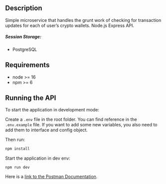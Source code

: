 
## Description
Simple microservice that handles the grunt work of checking for transaction updates for each of user’s crypto wallets. Node.js Express API.


##### Session Storage:
- PostgreSQL


## Requirements

- node >= 16
- npm >= 6

## Running the API
To start the application in development mode:

Create a `.env` file in the root folder. You can find reference in the `.env.example` file.
If you want to add some new variables, you also need to add them to interface and config object.

Then run:

```bash
npm install
```

Start the application in dev env:
```
npm run dev
```

Here is a [link to the Postman Documentation](https://documenter.getpostman.com/view/23687723/2s93m4XNFr).

